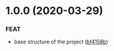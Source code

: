 # 1.0.0 (2020-03-29)


### FEAT

* base structure of the project ([bf4158b](https://github.com/brunohafonso95/-be-the-hero-backend/commit/bf4158bbad4cf1bdf742b7fe24056f29b9822bfa))


